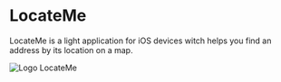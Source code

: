 # LocateMe
LocateMe is a light application for iOS devices witch helps you find an address by its location on a map.

![Logo LocateMe](https://www.dropbox.com/s/ff68emkidzzkugz/Icon-60%403x.png?dl=0)

